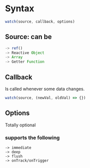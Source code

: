 # Syntax

```javascript
watch(source, callback, options)
```

## Source: can be

```js
-> ref()
-> Reactive Object
-> Array
-> Getter Function
```

## Callback

Is called whenever some data changes.

```js
watch(source, (newVal, oldVal) => {})
```

## Options

Totally optional

### supports the following

```
-> immediate
-> deep
-> flush
-> onTrack/onTrigger
```
